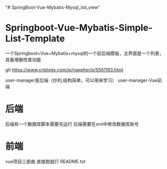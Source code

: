 "# SpringBoot-Vue-Mybatis-Mysql_list_view" 
# Springboot-Vue-Mybatis-Simple-List-Template
一个Springboot+Vue+Mybatis+mysql的一个前后端模板，主界面是一个列表，具备增删改查功能

git https://www.cnblogs.com/schaepher/p/5561193.html

user-manager是后端（抄的,结构简单，可以用来学习）
user-manager-Vue前端
# 后端
后端有一个数据库脚本需要先运行
后端需要在xml中修改数据库账号
# 前端
vue项目三部曲 直接跑就行
README.txt
